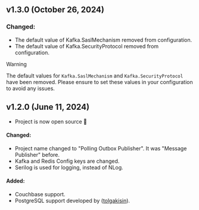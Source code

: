 ## v1.3.0 (October 26, 2024)

### Changed:
- The default value of Kafka.SaslMechanism removed from configuration.
- The default value of Kafka.SecurityProtocol removed from configuration.

> [!WARNING]
> The default values for `Kafka.SaslMechanism` and `Kafka.SecurityProtocol` have been removed. Please ensure to set these values in your configuration to avoid any issues.

## v1.2.0 (June 11, 2024)

- Project is now open source 🥳

#### Changed:
- Project name changed to "Polling Outbox Publisher". It was "Message Publisher" before.
- Kafka and Redis Config keys are changed.
- Serilog is used for logging, instead of NLog.
#### Added:
- Couchbase support.
- PostgreSQL support developed by ([tolgakisin](https://github.com/tolgakisin)).